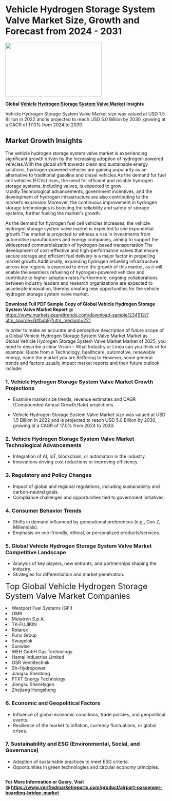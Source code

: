 <H1>Vehicle Hydrogen Storage System Valve Market Size, Growth and Forecast from 2024 - 2031</H1><img class="aligncenter size-medium wp-image-584254" src="https://thirdeyenews.in/wp-content/uploads/2024/09/Global-Market-Research-300x168.jpeg" alt="" width="300" height="168" /><p><strong>Global&nbsp;<a href="https://www.marketsizeandtrends.com/download-sample/234512/?utm_source=Github8j?utm_medium=221">Vehicle Hydrogen Storage System Valve Market</a> Insights</strong></p><p>Vehicle Hydrogen Storage System Valve Market size was valued at USD 1.5 Billion in 2022 and is projected to reach USD 5.0 Billion by 2030, growing at a CAGR of 17.0% from 2024 to 2030.</p><p><h2>Market Growth Insights</h2> <p>The vehicle hydrogen storage system valve market is experiencing significant growth driven by the increasing adoption of hydrogen-powered vehicles.With the global shift towards clean and sustainable energy solutions, hydrogen-powered vehicles are gaining popularity as an alternative to traditional gasoline and diesel vehicles.As the demand for fuel cell vehicles (FCVs) rises, the need for efficient and reliable hydrogen storage systems, including valves, is expected to grow rapidly.Technological advancements, government incentives, and the development of hydrogen infrastructure are also contributing to the market’s expansion.Moreover, the continuous improvement in hydrogen storage technologies is boosting the reliability and safety of storage systems, further fueling the market's growth.</p> <p>As the demand for hydrogen fuel cell vehicles increases, the vehicle hydrogen storage system valve market is expected to see exponential growth.The market is projected to witness a rise in investments from automotive manufacturers and energy companies, aiming to support the widespread commercialization of hydrogen-based transportation.The development of cost-effective and high-performance valves that ensure secure storage and efficient fuel delivery is a major factor in propelling market growth.Additionally, expanding hydrogen refueling infrastructure across key regions is expected to drive the growth of this market, as it will enable the seamless refueling of hydrogen-powered vehicles and contribute to higher adoption rates.Furthermore, ongoing collaborations between industry leaders and research organizations are expected to accelerate innovation, thereby creating new opportunities for the vehicle hydrogen storage system valve market.<p><span class=""><strong>Download Full PDF Sample Copy of Global Vehicle Hydrogen Storage System Valve Market Report</strong> @ <a href="https://www.marketsizeandtrends.com/download-sample/234512/?utm_source=Github8j?utm_medium=221" target="_blank">https://www.marketsizeandtrends.com/download-sample/234512/?utm_source=Github8j?utm_medium=221</a></span></p><p>In order to make an accurate and perceptive description of future scope of a Global&nbsp;Vehicle Hydrogen Storage System Valve Market Market as Global&nbsp;Vehicle Hydrogen Storage System Valve Market Market of 2025, you need to describe a clear Vision &ndash; What Industry or Linda can you think of for example: Quote from a Technology, healthcare, automotive, renewable energy, name the market you are Reffering to.However, some general trends and factors usually impact market reports and their future outlook include:</p><h3>1.&nbsp;<strong>Vehicle Hydrogen Storage System Valve Market Growth Projections</strong></h3><ul><li>Examine market size trends, revenue estimates and CAGR (Compounded Annual Growth Rate) projections.</li><li><p>Vehicle Hydrogen Storage System Valve Market size was valued at USD 1.5 Billion in 2022 and is projected to reach USD 5.0 Billion by 2030, growing at a CAGR of 17.0% from 2024 to 2030.</p></li></ul><h3>2.&nbsp;<strong>Vehicle Hydrogen Storage System Valve Market Technological Advancements</strong></h3><ul><li>Integration of AI, IoT, blockchain, or automation in the industry.</li><li>Innovations driving cost reductions or improving efficiency.</li></ul><h3>3.&nbsp;<strong>Regulatory and Policy Changes</strong></h3><ul><li>Impact of global and regional regulations, including sustainability and carbon-neutral goals.</li><li>Compliance challenges and opportunities tied to government initiatives.</li></ul><h3>4.&nbsp;<strong>Consumer Behavior Trends</strong></h3><ul><li>Shifts in demand influenced by generational preferences (e.g., Gen Z, Millennials).</li><li>Emphasis on eco-friendly, ethical, or personalized products/services.</li></ul><h3>5.&nbsp;<strong>Global Vehicle Hydrogen Storage System Valve Market Competitive Landscape</strong></h3><ul><li>Analysis of key players, new entrants, and partnerships shaping the industry.</li><li>Strategies for differentiation and market penetration.</li></ul><p data-pm-slice="1 1 []"><span style="color: inherit; font-family: inherit; font-size: 25px;">Top Global Vehicle Hydrogen Storage System Valve Market Companies</span></p><div class="" data-test-id=""><p><li>Westport Fuel Systems (GFI)</li><li> OMB</li><li> Metatron S.p.A.</li><li> TK-FUJIKIN</li><li> Rotarex</li><li> Furui Group</li><li> Swagelok</li><li> Sunwise</li><li> WEH GmbH Gas Technology</li><li> Hamai Industries Limited</li><li> GSR Ventiltechnik</li><li> Sh-Hydropower</li><li> Jiangsu Shentong</li><li> FTXT Energy Technology</li><li> Jiangsu ShenHygen</li><li> Zhejiang Hongsheng</li></p></div><h3>6.&nbsp;<strong>Economic and Geopolitical Factors</strong></h3><ul><li>Influence of global economic conditions, trade policies, and geopolitical events.</li><li>Resilience of the market to inflation, currency fluctuations, or global crises.</li></ul><h3>7.&nbsp;<strong>Sustainability and ESG (Environmental, Social, and Governance)</strong></h3><ul><li>Adoption of sustainable practices to meet ESG criteria.</li><li>Opportunities in green technologies and circular economy principles.</li></ul><h2><strong style="font-size: 14px;">For More Information or Query, Visit @&nbsp;</strong><a style="background-color: #ffffff; font-size: 14px;" href="https://www.marketsizeandtrends.com/report/vehicle-hydrogen-storage-system-valve-market/" target="_blank">https://www.verifiedmarketreports.com/product/airport-passenger-boarding-bridge-market</a></h2>